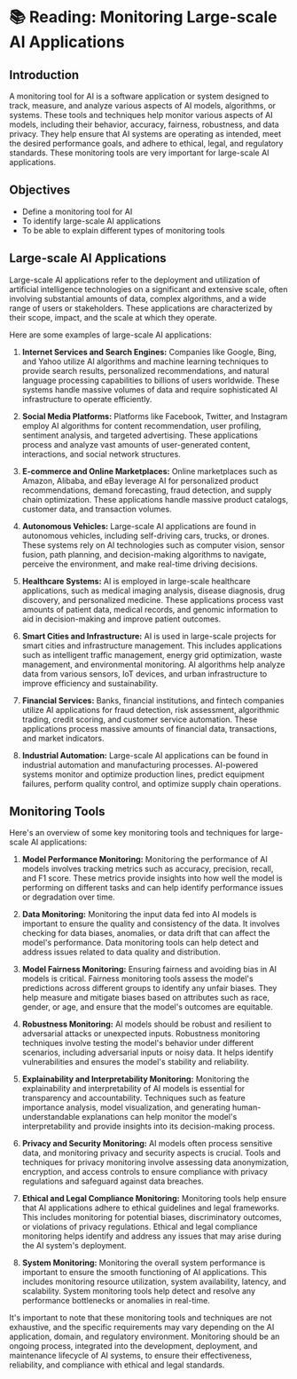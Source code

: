 # 📚 Reading: Monitoring Large-scale AI Applications

<h2>Introduction</h2>
<p><span>A monitoring tool for AI is a software application or system designed to track, measure, and analyze various aspects of AI models, algorithms, or systems. These tools and techniques help monitor various aspects of AI models, including their behavior, accuracy, fairness, robustness, and data privacy. They help ensure that AI systems are operating as intended, meet the desired performance goals, and adhere to ethical, legal, and regulatory standards. These monitoring tools are very important for large-scale AI applications.</span></p>
<h2><span>Objectives</span></h2>
<ul>
<li>Define a monitoring tool for AI</li>
<li>To identify large-scale AI applications</li>
<li>To be able to explain different types of monitoring tools</li>
</ul>
<h2><span>Large-scale AI Applications</span></h2>
<p>Large-scale AI applications refer to the deployment and utilization of artificial intelligence technologies on a significant and extensive scale, often involving substantial amounts of data, complex algorithms, and a wide range of users or stakeholders. These applications are characterized by their scope, impact, and the scale at which they operate.</p>
<p>Here are some examples of large-scale AI applications:</p>
<ol>
<li>
<p><strong>Internet Services and Search Engines:</strong> Companies like Google, Bing, and Yahoo utilize AI algorithms and machine learning techniques to provide search results, personalized recommendations, and natural language processing capabilities to billions of users worldwide. These systems handle massive volumes of data and require sophisticated AI infrastructure to operate efficiently.</p>
</li>
<li>
<p><strong>Social Media Platforms:</strong> Platforms like Facebook, Twitter, and Instagram employ AI algorithms for content recommendation, user profiling, sentiment analysis, and targeted advertising. These applications process and analyze vast amounts of user-generated content, interactions, and social network structures.</p>
</li>
<li>
<p><strong>E-commerce and Online Marketplaces:</strong> Online marketplaces such as Amazon, Alibaba, and eBay leverage AI for personalized product recommendations, demand forecasting, fraud detection, and supply chain optimization. These applications handle massive product catalogs, customer data, and transaction volumes.</p>
</li>
<li>
<p><strong>Autonomous Vehicles:</strong> Large-scale AI applications are found in autonomous vehicles, including self-driving cars, trucks, or drones. These systems rely on AI technologies such as computer vision, sensor fusion, path planning, and decision-making algorithms to navigate, perceive the environment, and make real-time driving decisions.</p>
</li>
<li>
<p><strong>Healthcare Systems:</strong> AI is employed in large-scale healthcare applications, such as medical imaging analysis, disease diagnosis, drug discovery, and personalized medicine. These applications process vast amounts of patient data, medical records, and genomic information to aid in decision-making and improve patient outcomes.</p>
</li>
<li>
<p><strong>Smart Cities and Infrastructure:</strong> AI is used in large-scale projects for smart cities and infrastructure management. This includes applications such as intelligent traffic management, energy grid optimization, waste management, and environmental monitoring. AI algorithms help analyze data from various sensors, IoT devices, and urban infrastructure to improve efficiency and sustainability.</p>
</li>
<li>
<p><strong>Financial Services:</strong> Banks, financial institutions, and fintech companies utilize AI applications for fraud detection, risk assessment, algorithmic trading, credit scoring, and customer service automation. These applications process massive amounts of financial data, transactions, and market indicators.</p>
</li>
<li>
<p><strong>Industrial Automation:</strong> Large-scale AI applications can be found in industrial automation and manufacturing processes. AI-powered systems monitor and optimize production lines, predict equipment failures, perform quality control, and optimize supply chain operations.</p>
</li>
</ol>
<h2><span>Monitoring Tools</span></h2>
<div class="flex-1 overflow-hidden">
<div class="react-scroll-to-bottom--css-hwlgp-79elbk h-full dark:bg-gray-800">
<div class="react-scroll-to-bottom--css-hwlgp-1n7m0yu">
<div class="flex flex-col text-sm dark:bg-gray-800">
<div class="group w-full text-gray-800 dark:text-gray-100 border-b border-black/10 dark:border-gray-900/50 bg-gray-50 dark:bg-[#444654]">
<div class="flex p-4 gap-4 text-base md:gap-6 md:max-w-2xl lg:max-w-xl xl:max-w-3xl md:py-6 lg:px-0 m-auto">
<div class="relative flex w-[calc(100%-50px)] flex-col gap-1 md:gap-3 lg:w-[calc(100%-115px)]">
<div class="flex flex-grow flex-col gap-3">
<div class="min-h-[20px] flex flex-col items-start gap-4 whitespace-pre-wrap break-words">
<div class="markdown prose w-full break-words dark:prose-invert light">
<p>Here's an overview of some key monitoring tools and techniques for large-scale AI applications:</p>
<ol>
<li>
<p><strong>Model Performance Monitoring:</strong> Monitoring the performance of AI models involves tracking metrics such as accuracy, precision, recall, and F1 score. These metrics provide insights into how well the model is performing on different tasks and can help identify performance issues or degradation over time.</p>
</li>
<li>
<p><strong>Data Monitoring:</strong> Monitoring the input data fed into AI models is important to ensure the quality and consistency of the data. It involves checking for data biases, anomalies, or data drift that can affect the model's performance. Data monitoring tools can help detect and address issues related to data quality and distribution.</p>
</li>
<li>
<p><strong>Model Fairness Monitoring:</strong> Ensuring fairness and avoiding bias in AI models is critical. Fairness monitoring tools assess the model's predictions across different groups to identify any unfair biases. They help measure and mitigate biases based on attributes such as race, gender, or age, and ensure that the model's outcomes are equitable.</p>
</li>
<li>
<p><strong>Robustness Monitoring:</strong> AI models should be robust and resilient to adversarial attacks or unexpected inputs. Robustness monitoring techniques involve testing the model's behavior under different scenarios, including adversarial inputs or noisy data. It helps identify vulnerabilities and ensures the model's stability and reliability.</p>
</li>
<li>
<p><strong>Explainability and Interpretability Monitoring:</strong> Monitoring the explainability and interpretability of AI models is essential for transparency and accountability. Techniques such as feature importance analysis, model visualization, and generating human-understandable explanations can help monitor the model's interpretability and provide insights into its decision-making process.</p>
</li>
<li>
<p><strong>Privacy and Security Monitoring:</strong> AI models often process sensitive data, and monitoring privacy and security aspects is crucial. Tools and techniques for privacy monitoring involve assessing data anonymization, encryption, and access controls to ensure compliance with privacy regulations and safeguard against data breaches.</p>
</li>
<li>
<p><strong>Ethical and Legal Compliance Monitoring:</strong> Monitoring tools help ensure that AI applications adhere to ethical guidelines and legal frameworks. This includes monitoring for potential biases, discriminatory outcomes, or violations of privacy regulations. Ethical and legal compliance monitoring helps identify and address any issues that may arise during the AI system's deployment.</p>
</li>
<li>
<p><strong>System Monitoring:</strong> Monitoring the overall system performance is important to ensure the smooth functioning of AI applications. This includes monitoring resource utilization, system availability, latency, and scalability. System monitoring tools help detect and resolve any performance bottlenecks or anomalies in real-time.</p>
</li>
</ol>
<p>It's important to note that these monitoring tools and techniques are not exhaustive, and the specific requirements may vary depending on the AI application, domain, and regulatory environment. Monitoring should be an ongoing process, integrated into the development, deployment, and maintenance lifecycle of AI systems, to ensure their effectiveness, reliability, and compliance with ethical and legal standards.</p>
</div>
</div>
</div>
</div>
</div>
</div>
</div>
</div>
</div>
</div>